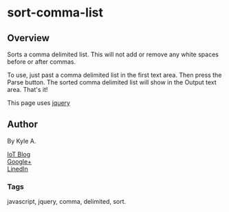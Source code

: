 # sort-comma-list
## Overview
Sorts a comma delimited list. This will not add or remove any white spaces before or after commas.

To use, just past a comma delimited list in the first text area. Then press the Parse button. The sorted comma delimited list will show in the Output text area. That's it!

This  page uses <a href="https://jquery.com">jquery</a>

## Author

By Kyle A.


 <a href="http://iot-thoughts.blogspot.com/" target="_blank" title="Kyle's IoT Blog">IoT Blog</a><br />
 <a href="https://plus.google.com/u/0/105807241682986723425" target="_blank"   title="Google Plus">Google+</a><br />
 <a href="https://www.linkedin.com/in/kyleaa1" target="_blank"  title="LinkedIn">LinedIn</a>

### Tags
javascript, jquery, comma, delimited, sort.
